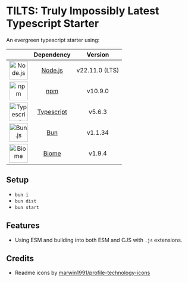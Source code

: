 # TILTS: Truly Impossibly Latest Typescript Starter

An evergreen typescript starter using:

| | Dependency | Version|
| :--: | :--: | :--: |
| <img height="50" src="https://user-images.githubusercontent.com/25181517/183568594-85e280a7-0d7e-4d1a-9028-c8c2209e073c.png" alt="Node.js" title="Node.js"> | [Node.js](https://nodejs.org/en) | v22.11.0 (LTS) |
| <img height="50" src="https://user-images.githubusercontent.com/25181517/121401671-49102800-c959-11eb-9f6f-74d49a5e1774.png" alt="npm" title="npm"/> | [npm](https://www.npmjs.com/package/npm) |  v10.9.0 |
| <img height="50" src="https://user-images.githubusercontent.com/25181517/183890598-19a0ac2d-e88a-4005-a8df-1ee36782fde1.png" alt="Typescript" title="Typescript"/> | [Typescript](https://www.typescriptlang.org) | v5.6.3 |
| <img height="50" src="https://github.com/marwin1991/profile-technology-icons/assets/136815194/7e9599e9-0570-4bb6-b17f-676ed589912f" alt="Bun.js" title="Bun.js"/> | [Bun](https://bun.sh) | v1.1.34 |
| <img height="50" src="https://embed.zenn.studio/api/optimize-og-image/fc473601866af274a8c1/https%3A%2F%2Fbiomejs.gallerycdn.vsassets.io%2Fextensions%2Fbiomejs%2Fbiome%2F2024.10.131712%2F1728839567274%2FMicrosoft.VisualStudio.Services.Icons.Default" alt="Biome" title="Biome"/> | [Biome](https://biomejs.dev) | v1.9.4 |

## Setup
 
- `bun i`
- `bun dist`
- `bun start`

## Features

- Using ESM and building into both ESM and CJS with `.js` extensions.

## Credits

- Readme icons by [marwin1991/profile-technology-icons](https://github.com/marwin1991/profile-technology-icons/tree/main)
